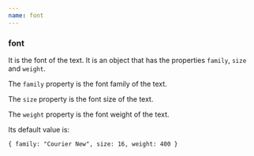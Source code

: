 ```yaml
---
name: font
---
```


### font

It is the font of the text. It is an object that has the properties `family`, `size` and `weight`.

The `family` property is the font family of the text.

The `size` property is the font size of the text.

The `weight` property is the font weight of the text.

Its default value is:

`{ family: "Courier New", size: 16, weight: 400 }`
